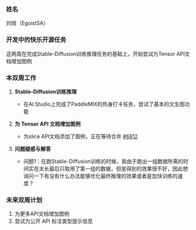### 姓名

刘旭（EgoistSA）

### 开发中的快乐开源任务

这两周在完成Stable-Diffusion训练推理任务的基础上，开始尝试为Tensor API文档增加图例

### 本双周工作

1. **Stable-Diffusion训练推理**

   - 在AI Studio上完成了PaddleMIX的热身打卡任务，尝试了基本的文生图功能
  

2. **为 Tensor API 文档增加图例**

   - 为slice API文档添加了图例，正在等待合并 [#6812](https://github.com/PaddlePaddle/docs/pull/6812)


3. **问题疑惑与解答**

   - 问题1：在跑Stable-Diffusion训练的时候，我由于跑出一组数据所需的时间实在太长最后只取用了第一组的数据，但是得到的效果很不好，因此想询问一下有没有什么办法能够优化最终推理的效果或者是加快训练的速度？





### 未来双周计划

1. 为更多API文档增加图例
2. 尝试为公开 API 标注类型提示信息
